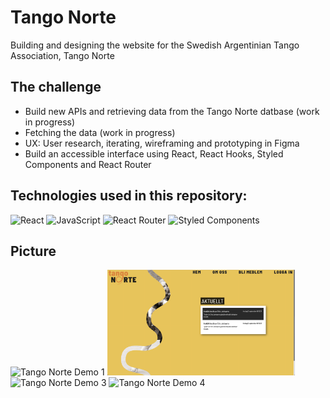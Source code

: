 # Tango Norte

Building and designing the website for the Swedish Argentinian Tango Association, Tango Norte

## The challenge

- Build new APIs and retrieving data from the Tango Norte datbase (work in progress)
- Fetching the data (work in progress)
- UX: User research, iterating, wireframing and prototyping in Figma
- Build an accessible interface using React, React Hooks, Styled Components and React Router

## Technologies used in this repository:
![React](https://img.shields.io/badge/react-%2320232a.svg?style=for-the-badge&logo=react&logoColor=%2361DAFB)
![JavaScript](https://img.shields.io/badge/javascript-%23323330.svg?style=for-the-badge&logo=javascript&logoColor=%23F7DF1E)
![React Router](https://img.shields.io/badge/React_Router-CA4245?style=for-the-badge&logo=react-router&logoColor=white)
![Styled Components](https://img.shields.io/badge/styled--components-DB7093?style=for-the-badge&logo=styled-components&logoColor=white)

## Picture

<img width="300" alt="Tango Norte Demo 1" src="./public/images/tango-norte-demo.png">
<img width="300" alt="Tango Norte Demo 2" src="./public/images/tango-norte-demo2.png">
<img width="300" alt="Tango Norte Demo 3" src="./public/images/tango-norte-demo3.png">
<img width="300" alt="Tango Norte Demo 4" src="./public/images/tango-norte-demo4.png">